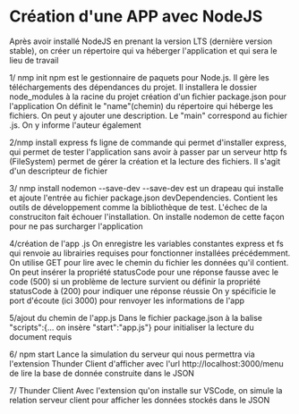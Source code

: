 # Création d'une APP avec NodeJS

Après avoir installé NodeJS en prenant la version LTS (dernière version stable), on créer un répertoire qui va héberger l'application et qui sera le lieu de travail

1/ nmp init
npm est le gestionnaire de paquets pour Node.js. Il gère les téléchargements des dépendances du projet. Il installera le dossier node_modules à la racine du projet
création d'un fichier package.json pour l'application 
On définit le "name"(chemin) du répertoire qui héberge les fichiers. On peut y ajouter une description. Le "main" correspond au fichier .js. On y informe l'auteur également 

2/nmp install express fs
ligne de commande qui permet d'installer express, qui permet de tester l'application sans avoir à passer par un serveur http 
fs (FileSystem) permet de gérer la création et la lecture des fichiers. Il s'agit d'un descripteur de fichier

3/ nmp install nodemon --save-dev
--save-dev est un drapeau qui installe et ajoute l'entrée au fichier package.json devDependencies. Contient les outils de développement comme la bibliothèque de test. 
L'échec de la construciton fait échouer l'installation. 
On installe nodemon de cette façon pour ne pas surcharger l'application

4/création de l'app .js
On enregistre les variables constantes express et fs qui renvoie au librairies requises pour fonctionner installées précédemment. 
On utilise GET pour lire avec le chemin du fichier les données qu'il contient.
On peut insérer la propriété statusCode pour une réponse fausse avec le code (500) si un problème de lecture survient ou définir la propriété statusCode à (200) pour indiquer une réponse réussie
On y spécificie le port d'écoute (ici 3000) pour renvoyer les informations de l'app

5/ajout du chemin de l'app.js
Dans le fichier package.json à la balise "scripts":{... on insère "start":"app.js"} pour initialiser la lecture du document requis

6/ npm start
Lance la simulation du serveur qui nous permettra via l'extension Thunder Client d'afficher avec l'url http://localhost:3000/menu de lire la base de donnée construite dans le JSON

7/ Thunder Client
Avec l'extension qu'on installe sur VSCode, on simule la relation serveur client pour afficher les données stockés dans le JSON
